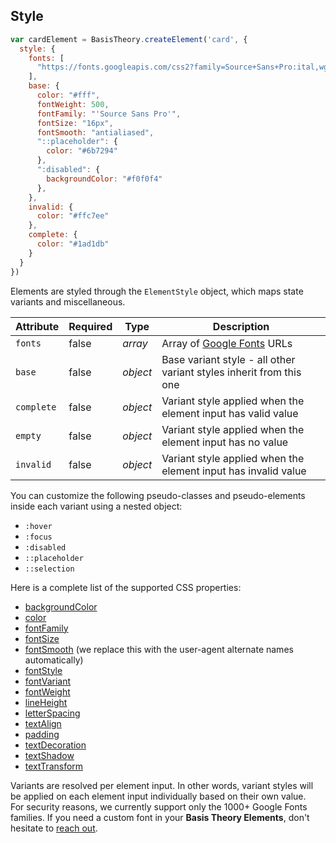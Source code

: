 ## Style

```jsx
var cardElement = BasisTheory.createElement('card', {
  style: {
    fonts: [
      "https://fonts.googleapis.com/css2?family=Source+Sans+Pro:ital,wght@0,200;0,300;0,400;0,600;0,700;0,900;1,200;1,300;1,400;1,600;1,700;1,900&display=swap"
    ],
    base: {
      color: "#fff",
      fontWeight: 500,
      fontFamily: "'Source Sans Pro'",
      fontSize: "16px",
      fontSmooth: "antialiased",
      "::placeholder": {
        color: "#6b7294"
      },
      ":disabled": {
        backgroundColor: "#f0f0f4"
      },
    },
    invalid: {
      color: "#ffc7ee"
    },
    complete: {
      color: "#1ad1db"
    }    
  }
})
```

Elements are styled through the `ElementStyle` object, which maps state variants and miscellaneous.

Attribute  | Required | Type                   | Description
---------- | -------- | ----------------       | -----------
`fonts`    | false    | *array*                | Array of <a href="https://fonts.google.com/" target="_blank">Google Fonts</a> URLs
`base`     | false    | *object*               | Base variant style - all other variant styles inherit from this one
`complete` | false    | *object*               | Variant style applied when the element input has valid value
`empty`    | false    | *object*               | Variant style applied when the element input has no value
`invalid`  | false    | *object*               | Variant style applied when the element input has invalid value

You can customize the following pseudo-classes and pseudo-elements inside each variant using a nested object:

- `:hover`
- `:focus`
- `:disabled`  
- `::placeholder`
- `::selection`

Here is a complete list of the supported CSS properties:

- <a href="https://developer.mozilla.org/en-US/docs/Web/CSS/background-color" target="_blank">backgroundColor</a>
- <a href="https://developer.mozilla.org/en-US/docs/Web/CSS/color" target="_blank">color</a>
- <a href="https://developer.mozilla.org/en-US/docs/Web/CSS/font-family" target="_blank">fontFamily</a>
- <a href="https://developer.mozilla.org/en-US/docs/Web/CSS/font-size" target="_blank">fontSize</a>
- <a href="https://developer.mozilla.org/en-US/docs/Web/CSS/font-smooth" target="_blank">fontSmooth</a> (we replace this with the user-agent alternate names automatically)
- <a href="https://developer.mozilla.org/en-US/docs/Web/CSS/font-style" target="_blank">fontStyle</a>
- <a href="https://developer.mozilla.org/en-US/docs/Web/CSS/font-variant" target="_blank">fontVariant</a>
- <a href="https://developer.mozilla.org/en-US/docs/Web/CSS/font-weight" target="_blank">fontWeight</a>
- <a href="https://developer.mozilla.org/en-US/docs/Web/CSS/line-height" target="_blank">lineHeight</a>
- <a href="https://developer.mozilla.org/en-US/docs/Web/CSS/letter-spacing" target="_blank">letterSpacing</a>
- <a href="https://developer.mozilla.org/en-US/docs/Web/CSS/text-align" target="_blank">textAlign</a>
- <a href="https://developer.mozilla.org/en-US/docs/Web/CSS/padding" target="_blank">padding</a>
- <a href="https://developer.mozilla.org/en-US/docs/Web/CSS/text-decoration" target="_blank">textDecoration</a>
- <a href="https://developer.mozilla.org/en-US/docs/Web/CSS/text-shadow" target="_blank">textShadow</a>
- <a href="https://developer.mozilla.org/en-US/docs/Web/CSS/text-transform" target="_blank">textTransform</a>


<aside class="notice">
  <span>Variants are resolved per element input. In other words, variant styles will be applied on each element input individually based on their own value.</span>
</aside>

<aside class="warning">
  <span>For security reasons, we currently support only the 1000+ Google Fonts families. If you need a custom font in your <strong>Basis Theory Elements</strong>, don't hesitate to <a href="mailto:support@basistheory.com">reach out</a>.</span>
</aside>
